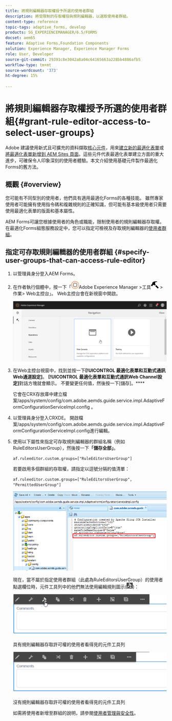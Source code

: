 ```yaml
---
title: 將規則編輯器存取權授予所選的使用者群組
description: 將受限制的存取權授與規則編輯器，以選取使用者群組。
content-type: reference
topic-tags: adaptive_forms, develop
products: SG_EXPERIENCEMANAGER/6.5/FORMS
docset: aem65
feature: Adaptive Forms,Foundation Components
solution: Experience Manager, Experience Manager Forms
role: User, Developer
source-git-commit: 29391c8e3042a8a04c64165663a228bb4886afb5
workflow-type: tm+mt
source-wordcount: '373'
ht-degree: 15%

---
```


# 將規則編輯器存取權授予所選的使用者群組{#grant-rule-editor-access-to-select-user-groups}

<span class="preview">Adobe 建議使用新式且可擴充的資料擷取[核心元件](https://experienceleague.adobe.com/docs/experience-manager-core-components/using/adaptive-forms/introduction.html)，用來[建立新的最適化表單](/help/forms/using/create-an-adaptive-form-core-components.md)或[將最適化表單新增到 AEM Sites 頁面](/help/forms/using/create-or-add-an-adaptive-form-to-aem-sites-page.md)。這些元件代表最適化表單建立方面的重大進步，可確保令人印象深刻的使用者體驗。本文介紹使用基礎元件製作最適化Forms的舊方法。</span>

## 概觀 {#overview}

您可能有不同型別的使用者，他們具有適用最適化Forms的各種技能。 雖然專家使用者可能擁有使用指令碼和複雜規則的正確知識，但可能有基本級使用者只需要使用最適化表單的版面和基本屬性。

AEM Forms可讓您根據使用者的角色或職能，限制使用者的規則編輯器存取權。 在最適化Forms組態服務設定中，您可以指定可檢視及存取規則編輯器的[使用者群組](/help/sites-administering/security.md)。

## 指定可存取規則編輯器的使用者群組 {#specify-user-groups-that-can-access-rule-editor}

1. 以管理員身分登入AEM Forms。
1. 在作者執行個體中，按一下「![adobeexperiencemanager](assets/adobeexperiencemanager.png)Adobe Experience Manager >工具![hammer](assets/hammer.png) >作業> Web主控台」。 Web主控台會在新視窗中開啟。

   ![1-2](assets/1-2.png)

1. 在Web主控台視窗中，找到並按一下&#x200B;**[!UICONTROL 最適化表單和互動式通訊Web通道設定]**。 **[!UICONTROL 最適化表單和互動式通訊Web Channel設定]**&#x200B;對話方塊就會顯示。 不要變更任何值，然後按一下[儲存]。****

   它會在CRX存放庫中建立檔案/apps/system/config/com.adobe.aemds.guide.service.impl.AdaptiveFormConfigurationServiceImpl.config 。

1. 以管理員身分登入CRXDE。 開啟檔案/apps/system/config/com.adobe.aemds.guide.service.impl.AdaptiveFormConfigurationServiceImpl.config進行編輯。
1. 使用以下屬性來指定可存取規則編輯器的群組名稱（例如RuleEditorsUserGroup），然後按一下&#x200B;**「儲存全部」**。

   `af.ruleeditor.custom.groups=["RuleEditorsUserGroup"]`

   若要啟用多個群組的存取權，請指定以逗號分隔的值清單：

   `af.ruleeditor.custom.groups=["RuleEditorsUserGroup", "PermittedUserGroup"]`

   ![建立使用者](assets/create_user_new.png)

   現在，當不屬於指定使用者群組（此處為RuleEditorsUserGroup）的使用者點選欄位時，元件工具列中的他們無法使用編輯規則圖示(![edit-rules1](assets/edit-rules1.png))：

   ![componentstolbarwithre](assets/componentstoolbarwithre.png)

   具有規則編輯器存取許可權的使用者看得見的元件工具列

   ![componentstolbarwithoutre](assets/componentstoolbarwithoutre.png)

   沒有規則編輯器存取許可權的使用者看得見的元件工具列

   如需將使用者新增至群組的說明，請參閱[使用者管理與安全性](/help/sites-administering/security.md)。
